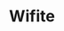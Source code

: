 ---
title: "Wifite"
description: "Automated wireless attack tool designed to simplify WiFi penetration testing by automating attacks against multiple wireless encryption types."
platforms: ["linux", "cli"]
categories: ["Network", "Credential", "FullPwn"]
tags: ["wifi-cracking", "wireless-security", "automated-attacks", "wpa", "network-penetration"]
github: "https://github.com/derv82/wifite2"
documentation: "https://github.com/derv82/wifite2/wiki"
---
